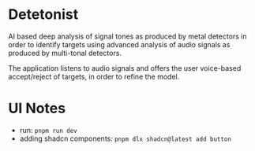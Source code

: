 # Detetonist

AI based deep analysis of signal tones as produced by metal detectors in order to identify targets using advanced analysis of audio signals as produced by multi-tonal detectors.

The application listens to audio signals and offers the user voice-based accept/reject of targets, in order to refine the model.

# UI Notes

* run: `pnpm run dev`
* adding shadcn components:  `pnpm dlx shadcn@latest add button`
